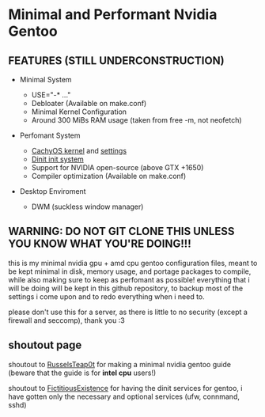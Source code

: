 # Minimal and Performant Nvidia Gentoo

## FEATURES (STILL UNDERCONSTRUCTION)

- Minimal System
    - USE="-* ..."
    - Debloater (Available on make.conf)
    - Minimal Kernel Configuration
    - Around 300 MiBs RAM usage (taken from free -m, not neofetch)

- Perfomant System
    - [CachyOS kernel](https://github.com/CachyOS/linux-cachyos) and [settings](https://github.com/CachyOS/CachyOS-Settings)
    - [Dinit init system](https://github.com/davmac314/dinit)
    - Support for NVIDIA open-source (above GTX +1650)
    - Compiler optimization (Available on make.conf)

- Desktop Enviroment
    - DWM (suckless window manager)

## WARNING: DO NOT GIT CLONE THIS UNLESS YOU KNOW WHAT YOU'RE DOING!!!

this is my minimal nvidia gpu + amd cpu gentoo configuration files, meant to be kept minimal in disk, memory usage, and portage packages to compile, while also making sure to keep as perfomant as possible!
everything that i will be doing will be kept in this github repository, to backup most of the settings i come upon and to redo everything when i need to.

please don't use this for a server, as there is little to no security (except a firewall and seccomp), thank you :3

## shoutout page
shoutout to [RusselsTeap0t](https://www.reddit.com/r/Gentoo/comments/150r74m/guide_hyprland_nvidia_extremely_minimal_gentoo/
) for making a minimal nvidia gentoo guide (beware that the guide is for **intel cpu** users!)

shoutout to [FictitiousExistence](https://gitlab.com/fictitiousexistence-public/dinit-gentoo/) for having the dinit services for gentoo, i have gotten only the necessary and optional services (ufw, connmand, sshd)

